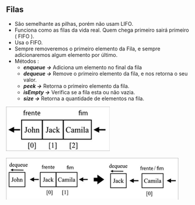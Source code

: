 ## Filas
- São semelhante as pilhas, porém não usam LIFO.
- Funciona como as filas da vida real. Quem chega primeiro sairá primeiro ( FIFO ).
- Usa o FIFO.
- Sempre removeremos o primeiro elemento da Fila, e sempre adicionaremos algum elemento por último.
- Métodos :
    - ***enqueue →*** Adiciona um elemento no final da fila
    - ***dequeue →*** Remove o primeiro elemento da fila, e nos retorna o seu valor.
    - ***peek →*** Retorna o primeiro elemento da fila.
    - ***isEmpty →*** Verifica se a fila esta ou não vazia.
    - ***size →*** Retorna a quantidade de elementos na fila.
    
  
 ![Enqueue](./imgs/Enqueue.png)

![Dequeue](./imgs/dEnqueue.png)

